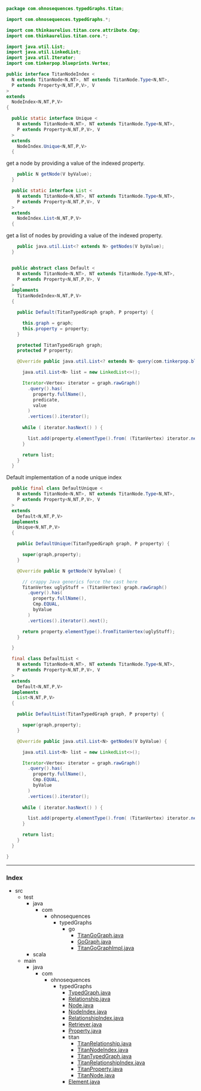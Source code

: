 
```java
package com.ohnosequences.typedGraphs.titan;

import com.ohnosequences.typedGraphs.*;

import com.thinkaurelius.titan.core.attribute.Cmp;
import com.thinkaurelius.titan.core.*;

import java.util.List;
import java.util.LinkedList;
import java.util.Iterator;
import com.tinkerpop.blueprints.Vertex;

public interface TitanNodeIndex <
  N extends TitanNode<N,NT>, NT extends TitanNode.Type<N,NT>,
  P extends Property<N,NT,P,V>, V
> 
extends 
  NodeIndex<N,NT,P,V>
{

  public static interface Unique <
    N extends TitanNode<N,NT>, NT extends TitanNode.Type<N,NT>,
    P extends Property<N,NT,P,V>, V
  > 
  extends 
    NodeIndex.Unique<N,NT,P,V> 
  {
```

get a node by providing a value of the indexed property.

```java
    public N getNode(V byValue);
  }

  public static interface List <
    N extends TitanNode<N,NT>, NT extends TitanNode.Type<N,NT>,
    P extends Property<N,NT,P,V>, V
  > 
  extends 
    NodeIndex.List<N,NT,P,V>
  {
```


get a list of nodes by providing a value of the indexed property.


```java
    public java.util.List<? extends N> getNodes(V byValue);
  }


  public abstract class Default <
    N extends TitanNode<N,NT>, NT extends TitanNode.Type<N,NT>,
    P extends Property<N,NT,P,V>, V
  > 
  implements 
    TitanNodeIndex<N,NT,P,V>
  {

    public Default(TitanTypedGraph graph, P property) {

      this.graph = graph;
      this.property = property;
    }

    protected TitanTypedGraph graph;
    protected P property;

    @Override public java.util.List<? extends N> query(com.tinkerpop.blueprints.Compare predicate, V value) {

      java.util.List<N> list = new LinkedList<>();

      Iterator<Vertex> iterator = graph.rawGraph()
        .query().has(
          property.fullName(),
          predicate,
          value
        )
        .vertices().iterator();
      
      while ( iterator.hasNext() ) {

        list.add(property.elementType().from( (TitanVertex) iterator.next() ));
      }

      return list;
    }
  }
```

Default implementation of a node unique index

```java
  public final class DefaultUnique <
    N extends TitanNode<N,NT>, NT extends TitanNode.Type<N,NT>,
    P extends Property<N,NT,P,V>, V
  > 
  extends
    Default<N,NT,P,V> 
  implements 
    Unique<N,NT,P,V> 
  {

    public DefaultUnique(TitanTypedGraph graph, P property) {

      super(graph,property);
    }

    @Override public N getNode(V byValue) {

      // crappy Java generics force the cast here
      TitanVertex uglyStuff = (TitanVertex) graph.rawGraph()
        .query().has(
          property.fullName(),
          Cmp.EQUAL, 
          byValue
        )
        .vertices().iterator().next();

      return property.elementType().fromTitanVertex(uglyStuff);
    }

  }

  final class DefaultList <
    N extends TitanNode<N,NT>, NT extends TitanNode.Type<N,NT>,
    P extends Property<N,NT,P,V>, V
  > 
  extends
    Default<N,NT,P,V>
  implements 
    List<N,NT,P,V> 
  {

    public DefaultList(TitanTypedGraph graph, P property) {

      super(graph,property);
    }

    @Override public java.util.List<N> getNodes(V byValue) {

      java.util.List<N> list = new LinkedList<>();

      Iterator<Vertex> iterator = graph.rawGraph()
        .query().has(
          property.fullName(),
          Cmp.EQUAL,
          byValue
        )
        .vertices().iterator();
      
      while ( iterator.hasNext() ) {

        list.add(property.elementType().from( (TitanVertex) iterator.next() ));
      }

      return list;
    }
  }

}
```


------

### Index

+ src
  + test
    + java
      + com
        + ohnosequences
          + typedGraphs
            + go
              + [TitanGoGraph.java][test/java/com/ohnosequences/typedGraphs/go/TitanGoGraph.java]
              + [GoGraph.java][test/java/com/ohnosequences/typedGraphs/go/GoGraph.java]
              + [TitanGoGraphImpl.java][test/java/com/ohnosequences/typedGraphs/go/TitanGoGraphImpl.java]
    + scala
  + main
    + java
      + com
        + ohnosequences
          + typedGraphs
            + [TypedGraph.java][main/java/com/ohnosequences/typedGraphs/TypedGraph.java]
            + [Relationship.java][main/java/com/ohnosequences/typedGraphs/Relationship.java]
            + [Node.java][main/java/com/ohnosequences/typedGraphs/Node.java]
            + [NodeIndex.java][main/java/com/ohnosequences/typedGraphs/NodeIndex.java]
            + [RelationshipIndex.java][main/java/com/ohnosequences/typedGraphs/RelationshipIndex.java]
            + [Retriever.java][main/java/com/ohnosequences/typedGraphs/Retriever.java]
            + [Property.java][main/java/com/ohnosequences/typedGraphs/Property.java]
            + titan
              + [TitanRelationship.java][main/java/com/ohnosequences/typedGraphs/titan/TitanRelationship.java]
              + [TitanNodeIndex.java][main/java/com/ohnosequences/typedGraphs/titan/TitanNodeIndex.java]
              + [TitanTypedGraph.java][main/java/com/ohnosequences/typedGraphs/titan/TitanTypedGraph.java]
              + [TitanRelationshipIndex.java][main/java/com/ohnosequences/typedGraphs/titan/TitanRelationshipIndex.java]
              + [TitanProperty.java][main/java/com/ohnosequences/typedGraphs/titan/TitanProperty.java]
              + [TitanNode.java][main/java/com/ohnosequences/typedGraphs/titan/TitanNode.java]
            + [Element.java][main/java/com/ohnosequences/typedGraphs/Element.java]

[test/java/com/ohnosequences/typedGraphs/go/TitanGoGraph.java]: ../../../../../../test/java/com/ohnosequences/typedGraphs/go/TitanGoGraph.java.md
[test/java/com/ohnosequences/typedGraphs/go/GoGraph.java]: ../../../../../../test/java/com/ohnosequences/typedGraphs/go/GoGraph.java.md
[test/java/com/ohnosequences/typedGraphs/go/TitanGoGraphImpl.java]: ../../../../../../test/java/com/ohnosequences/typedGraphs/go/TitanGoGraphImpl.java.md
[main/java/com/ohnosequences/typedGraphs/TypedGraph.java]: ../TypedGraph.java.md
[main/java/com/ohnosequences/typedGraphs/Relationship.java]: ../Relationship.java.md
[main/java/com/ohnosequences/typedGraphs/Node.java]: ../Node.java.md
[main/java/com/ohnosequences/typedGraphs/NodeIndex.java]: ../NodeIndex.java.md
[main/java/com/ohnosequences/typedGraphs/RelationshipIndex.java]: ../RelationshipIndex.java.md
[main/java/com/ohnosequences/typedGraphs/Retriever.java]: ../Retriever.java.md
[main/java/com/ohnosequences/typedGraphs/Property.java]: ../Property.java.md
[main/java/com/ohnosequences/typedGraphs/titan/TitanRelationship.java]: TitanRelationship.java.md
[main/java/com/ohnosequences/typedGraphs/titan/TitanNodeIndex.java]: TitanNodeIndex.java.md
[main/java/com/ohnosequences/typedGraphs/titan/TitanTypedGraph.java]: TitanTypedGraph.java.md
[main/java/com/ohnosequences/typedGraphs/titan/TitanRelationshipIndex.java]: TitanRelationshipIndex.java.md
[main/java/com/ohnosequences/typedGraphs/titan/TitanProperty.java]: TitanProperty.java.md
[main/java/com/ohnosequences/typedGraphs/titan/TitanNode.java]: TitanNode.java.md
[main/java/com/ohnosequences/typedGraphs/Element.java]: ../Element.java.md